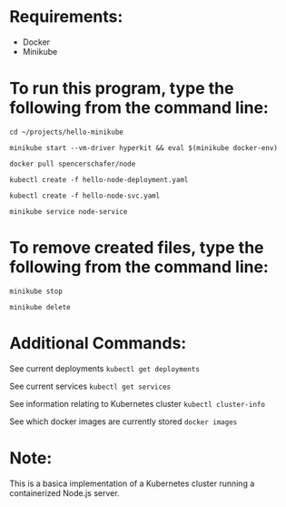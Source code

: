 # Requirements:
- Docker
- Minikube

# To run this program, type the following from the command line:
`cd ~/projects/hello-minikube`

`minikube start --vm-driver hyperkit && eval $(minikube docker-env)`

`docker pull spencerschafer/node`

`kubectl create -f hello-node-deployment.yaml`

`kubectl create -f hello-node-svc.yaml`

`minikube service node-service`

# To remove created files, type the following from the command line:
`minikube stop`

`minikube delete`

# Additional Commands:

See current deployments
`kubectl get deployments`

See current services
`kubectl get services`

See information relating to Kubernetes cluster
`kubectl cluster-info`

See which docker images are currently stored
`docker images`

# Note:
This is a basica implementation of a Kubernetes cluster running a containerized Node.js server.
